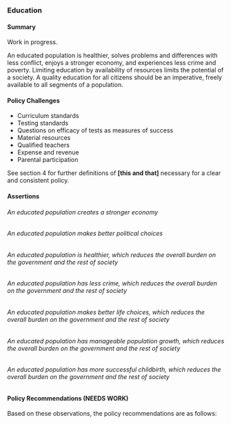 ### Education

#### Summary

Work in progress.



An educated population is healthier, solves problems and differences with less conflict, enjoys a stronger economy, and experiences less crime and poverty. Limiting education by availability of resources limits the potential of a society.  A quality education for all citizens should be an imperative, freely available to all segments of a population.

#### Policy Challenges

- Curriculum standards
- Testing standards
- Questions on efficacy of tests as measures of success
- Material resources
- Qualified teachers
- Expense and revenue
- Parental participation

See section 4 for further definitions of **[this and that]** necessary for a clear and consistent policy.

#### Assertions 

###### An educated population creates a stronger economy
###### An educated population makes better political choices
###### An educated population is healthier, which reduces the overall burden on the government and the rest of society
###### An educated population has less crime, which reduces the overall burden on the government and the rest of society
###### An educated population makes better life choices, which reduces the overall burden on the government and the rest of society
###### An educated population has manageable population growth, which reduces the overall burden on the government and the rest of society
###### An educated population has more successful childbirth, which reduces the overall burden on the government and the rest of society

#### Policy Recommendations (NEEDS WORK)
Based on these observations, the policy recommendations are as follows:



